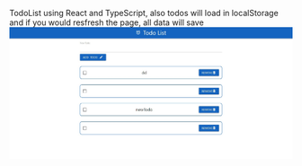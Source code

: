 TodoList using React and TypeScript, also todos will load in localStorage and if you would resfresh the page, all data will save
![text](https://raw.githubusercontent.com/dehwyy/src/imgSrc/todo.jpg)
